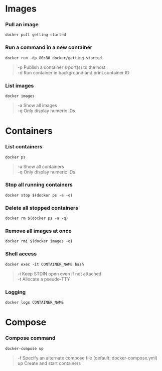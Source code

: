 # Images
### Pull an image
```
docker pull getting-started
```

### Run a command in a new container
```
docker run -dp 80:80 docker/getting-started
```
> -p Publish a container's port(s) to the host  
> -d Run container in background and print container ID

### List images
```
docker images
```
> -a Show all images  
> -q Only display numeric IDs

# Containers
### List containers
```
docker ps
```
> -a Show all containers  
> -q Only display numeric IDs

### Stop all running containers
```
docker stop $(docker ps -a -q)
```

### Delete all stopped containers
```
docker rm $(docker ps -a -q)
```

### Remove all images at once
```
docker rmi $(docker images -q)
```

### Shell access
```
docker exec -it CONTAINER_NAME bash
```
> -i	Keep STDIN open even if not attached  
> -t	Allocate a pseudo-TTY

### Logging
```
docker logs CONTAINER_NAME
```

# Compose
### Compose command
```
docker-compose up
```
> -f	Specify an alternate compose file (default: docker-compose.yml)  
> up	Create and start containers  